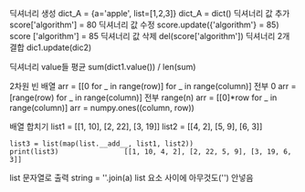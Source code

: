 딕셔너리 생성
    dict_A = {a='apple', list=[1,2,3]}
    dict_A = dict()
딕셔너리 값 추가
    score['algorithm'] = 80
딕셔너리 값 수정
    score.update({'algorithm'} = 85)
    score ['algorithm'] = 85
딕셔너리 값 삭제
    del(score['algorithm'])
딕셔너리 2개 결합
    dic1.update(dic2)

딕셔너리 value들 평균
    sum(dict1.value()) / len(sum)

2차원 빈 배열
    arr = [[0 for _ in range(row)] for _ in range(column)]        전부 0
    arr = [range(row) for _ in range(column)]            전부 range(n)
    arr = [[0]*row for _ in range(column)]
    arr = numpy.ones((column, row))

배열 합치기
    list1 = [[1, 10], [2, 22], [3, 19]]
    list2 = [[4, 2], [5, 9], [6, 3]]            

    list3 = list(map(list.__add__, list1, list2))
    print(list3)                [[1, 10, 4, 2], [2, 22, 5, 9], [3, 19, 6, 3]]    

list 문자열로 출력
    string = ''.join(a)             list 요소 사이에 아무것도('') 안넣음
